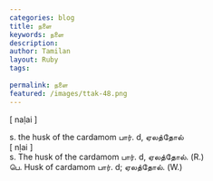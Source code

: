 ```yaml
---
categories: blog
title: நளை
keywords: நளை
description: 
author: Tamilan
layout: Ruby
tags: 
 
permalink: நளை
featured: /images/ttak-48.png
---
```

  
[ naḷai ]  
  
s. the husk of the cardamom பார். d, ஏலத்தோல்  
[ nḷai ]  
s. The husk of the cardamom பார். d, ஏலத்தோல். (R.)  
பெ. Husk of cardamom பார். d; ஏலத்தோல். (W.)